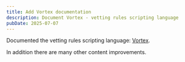 ```yaml
---
title: Add Vortex documentation
description: Document Vortex - vetting rules scripting language
pubDate: 2025-07-07
---
```


Documented the vetting rules scripting language: [Vortex](/architecture/components/back-end/zenith/vortex/).

In addition there are many other content improvements.
